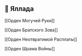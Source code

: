 ## 🌟 Яллада

[[Орден Могучей Руки]]

[[Орден Братского Зова]]

[[Орден Неотвратимой Расплаты]]

[[Орден Шрама Войны]]